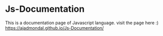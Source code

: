 # Js-Documentation
This is a documentation page of Javascript language.
visit the page here :)
https://ajadmondal.github.io/Js-Documentation/

